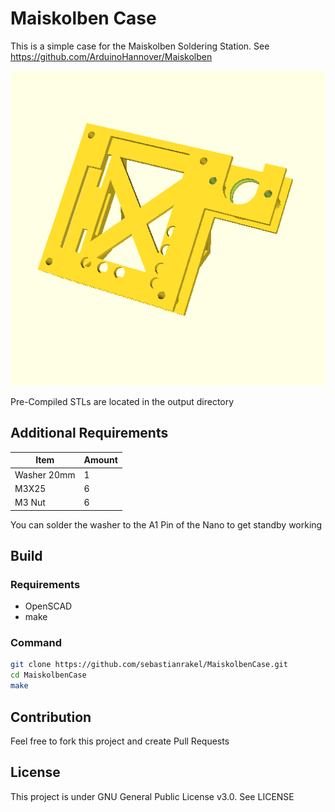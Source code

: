 # Maiskolben Case

This is a simple case for the Maiskolben Soldering Station.
See https://github.com/ArduinoHannover/Maiskolben

![Complete](/images/MaiskolbenCase.png)

Pre-Compiled STLs are located in the output directory

## Additional Requirements

Item | Amount
---- | ------
Washer 20mm | 1
M3X25 | 6
M3 Nut | 6

You can solder the washer to the A1 Pin of the Nano to get standby working

## Build

### Requirements

- OpenSCAD
- make


### Command

``` bash
git clone https://github.com/sebastianrakel/MaiskolbenCase.git
cd MaiskolbenCase
make
```


## Contribution
Feel free to fork this project and create Pull Requests


## License

This project is under GNU General Public License v3.0. See LICENSE
